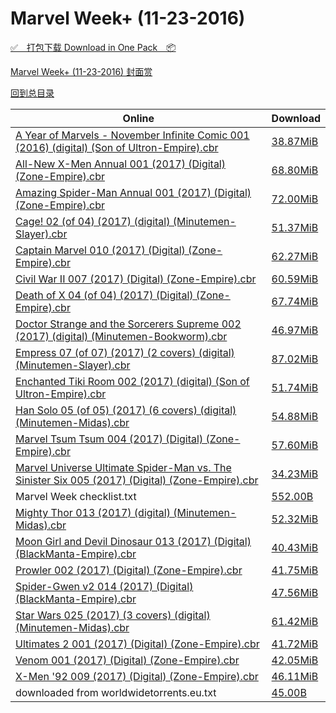 # Marvel Week+ (11-23-2016)

[✅&emsp;打包下载 Download in One Pack&emsp;📦](https://pan.baidu.com/s/1kVEc0M7)

[Marvel Week+ (11-23-2016) 封面赏](/https://github.com/alicewish/markdown/blob/master/cover/Marvel-Week-11-23-2016-Covers.md)



[回到总目录](https://github.com/alicewish/markdown/blob/master/Catalogs.md)



Online | Download
--- | ---
[A Year of Marvels - November Infinite Comic 001 (2016) (digital) (Son of Ultron-Empire).cbr](https://github.com/alicewish/markdown/blob/master/comic/A-Year-of-Marvels-November-Infinite-Comic-001-2016-digital-Son-of-Ultron-Empire-cbr.md) | [38.87MiB](https://pan.baidu.com/s/1kVEc0M7#list/path=%2FMarvel%20Week%202016%20Q4%2FMarvel%20Week%2B%20%2811-23-2016%29%2F%E3%82%AB%E3%82%B7%E3%82%A2%E3%82%BF%E3%82%BD%E3%82%A6%E3%82%A4%E3%82%B7%E3%82%A4%E3%82%BD%E3%82%AA%E3%82%AD%E3%82%B7%E3%82%AF%E3%82%AA%E3%82%AF%E3%82%B9%E3%82%A8%E3%82%BB%E3%82%BD%E3%82%BB%E3%82%BB%E3%82%BF%E3%82%A6%E3%82%B3%E3%82%BF%E3%82%B5%E3%82%BB%E3%82%A4%E3%82%A2%E3%82%B5%E3%82%BB&parentPath=%2FMarvel%20Week%202016%20Q4)
[All-New X-Men Annual 001 (2017) (Digital) (Zone-Empire).cbr](https://github.com/alicewish/markdown/blob/master/comic/All-New-X-Men-Annual-001-2017-Digital-Zone-Empire-cbr.md) | [68.80MiB](https://pan.baidu.com/s/1kVEc0M7#list/path=%2FMarvel%20Week%202016%20Q4%2FMarvel%20Week%2B%20%2811-23-2016%29%2F%E3%82%A8%E3%82%B9%E3%82%AA%E3%82%A6%E3%82%AB%E3%82%A6%E3%82%A4%E3%82%BF%E3%82%B5%E3%82%BB%E3%82%BB%E3%82%AA%E3%82%AB%E3%82%B1%E3%82%A6%E3%82%AA%E3%82%B9%E3%82%B7%E3%82%B3%E3%82%A4%E3%82%B3%E3%82%A6%E3%82%B3%E3%82%BB%E3%82%AA%E3%82%B5%E3%82%AB%E3%82%BD%E3%82%BB%E3%82%A4%E3%82%B3%E3%82%A6&parentPath=%2FMarvel%20Week%202016%20Q4)
[Amazing Spider-Man Annual 001 (2017) (Digital) (Zone-Empire).cbr](https://github.com/alicewish/markdown/blob/master/comic/Amazing-Spider-Man-Annual-001-2017-Digital-Zone-Empire-cbr.md) | [72.00MiB](https://pan.baidu.com/s/1kVEc0M7#list/path=%2FMarvel%20Week%202016%20Q4%2FMarvel%20Week%2B%20%2811-23-2016%29%2F%E3%82%BF%E3%82%BF%E3%82%AB%E3%82%A8%E3%82%AA%E3%82%AA%E3%82%BB%E3%82%B5%E3%82%AF%E3%82%AB%E3%82%BB%E3%82%AA%E3%82%B7%E3%82%BB%E3%82%BF%E3%82%AD%E3%82%A6%E3%82%BD%E3%82%AA%E3%82%A2%E3%82%AA%E3%82%B9%E3%82%AB%E3%82%A2%E3%82%AF%E3%82%A8%E3%82%B7%E3%82%BB%E3%82%A4%E3%82%A6%E3%82%B3%E3%82%BF&parentPath=%2FMarvel%20Week%202016%20Q4)
[Cage! 02 (of 04) (2017) (digital) (Minutemen-Slayer).cbr](https://github.com/alicewish/markdown/blob/master/comic/Cage-02-of-04-2017-digital-Minutemen-Slayer-cbr.md) | [51.37MiB](https://pan.baidu.com/s/1kVEc0M7#list/path=%2FMarvel%20Week%202016%20Q4%2FMarvel%20Week%2B%20%2811-23-2016%29%2F%E3%82%A8%E3%82%B7%E3%82%BF%E3%82%B1%E3%82%A6%E3%82%A8%E3%82%BF%E3%82%BF%E3%82%B5%E3%82%AA%E3%82%AB%E3%82%BD%E3%82%AB%E3%82%BB%E3%82%B1%E3%82%A8%E3%82%A4%E3%82%B5%E3%82%B1%E3%82%B3%E3%82%B3%E3%82%B7%E3%82%AF%E3%82%AA%E3%82%A8%E3%82%B7%E3%82%AD%E3%82%AD%E3%82%B9%E3%82%AF%E3%82%AA%E3%82%A8&parentPath=%2FMarvel%20Week%202016%20Q4)
[Captain Marvel 010 (2017) (Digital) (Zone-Empire).cbr](https://github.com/alicewish/markdown/blob/master/comic/Captain-Marvel-010-2017-Digital-Zone-Empire-cbr.md) | [62.27MiB](https://pan.baidu.com/s/1kVEc0M7#list/path=%2FMarvel%20Week%202016%20Q4%2FMarvel%20Week%2B%20%2811-23-2016%29%2F%E3%82%B7%E3%82%B1%E3%82%BB%E3%82%A8%E3%82%A8%E3%82%AB%E3%82%B9%E3%82%B9%E3%82%BF%E3%82%BD%E3%82%B7%E3%82%B3%E3%82%B7%E3%82%A6%E3%82%B3%E3%82%AD%E3%82%A6%E3%82%B9%E3%82%BB%E3%82%AD%E3%82%B1%E3%82%B9%E3%82%AF%E3%82%A4%E3%82%A4%E3%82%AB%E3%82%A8%E3%82%A8%E3%82%A2%E3%82%A6%E3%82%B1%E3%82%AF&parentPath=%2FMarvel%20Week%202016%20Q4)
[Civil War II 007 (2017) (Digital) (Zone-Empire).cbr](https://github.com/alicewish/markdown/blob/master/comic/Civil-War-II-007-2017-Digital-Zone-Empire-cbr.md) | [60.59MiB](https://pan.baidu.com/s/1kVEc0M7#list/path=%2FMarvel%20Week%202016%20Q4%2FMarvel%20Week%2B%20%2811-23-2016%29%2F%E3%82%A8%E3%82%AF%E3%82%B7%E3%82%B5%E3%82%BF%E3%82%BB%E3%82%BB%E3%82%BB%E3%82%A2%E3%82%AF%E3%82%A8%E3%82%AB%E3%82%AA%E3%82%BD%E3%82%B5%E3%82%A8%E3%82%A6%E3%82%BD%E3%82%B7%E3%82%AB%E3%82%B7%E3%82%B1%E3%82%A4%E3%82%B7%E3%82%AD%E3%82%AF%E3%82%AF%E3%82%B3%E3%82%B9%E3%82%AB%E3%82%A4%E3%82%B3&parentPath=%2FMarvel%20Week%202016%20Q4)
[Death of X 04 (of 04) (2017) (Digital) (Zone-Empire).cbr](https://github.com/alicewish/markdown/blob/master/comic/Death-of-X-04-of-04-2017-Digital-Zone-Empire-cbr.md) | [67.74MiB](https://pan.baidu.com/s/1kVEc0M7#list/path=%2FMarvel%20Week%202016%20Q4%2FMarvel%20Week%2B%20%2811-23-2016%29%2F%E3%82%AF%E3%82%B7%E3%82%BF%E3%82%BF%E3%82%AA%E3%82%B5%E3%82%AF%E3%82%AB%E3%82%A4%E3%82%B5%E3%82%A6%E3%82%B1%E3%82%AA%E3%82%B1%E3%82%A8%E3%82%AA%E3%82%BD%E3%82%BB%E3%82%B9%E3%82%BB%E3%82%AB%E3%82%AB%E3%82%AA%E3%82%B9%E3%82%AF%E3%82%B5%E3%82%BF%E3%82%AA%E3%82%BF%E3%82%AB%E3%82%B7%E3%82%AD&parentPath=%2FMarvel%20Week%202016%20Q4)
[Doctor Strange and the Sorcerers Supreme 002 (2017) (digital) (Minutemen-Bookworm).cbr](https://github.com/alicewish/markdown/blob/master/comic/Doctor-Strange-Sorcerers-Supreme-002-2017-digital-Minutemen-Bookworm-cbr.md) | [46.97MiB](https://pan.baidu.com/s/1kVEc0M7#list/path=%2FMarvel%20Week%202016%20Q4%2FMarvel%20Week%2B%20%2811-23-2016%29%2F%E3%82%B3%E3%82%B9%E3%82%B7%E3%82%B5%E3%82%BD%E3%82%AB%E3%82%B9%E3%82%B5%E3%82%B1%E3%82%A2%E3%82%BB%E3%82%B3%E3%82%A6%E3%82%B1%E3%82%B7%E3%82%AD%E3%82%A2%E3%82%A4%E3%82%B1%E3%82%A4%E3%82%BF%E3%82%BD%E3%82%A2%E3%82%A2%E3%82%A2%E3%82%AB%E3%82%AB%E3%82%AA%E3%82%A4%E3%82%AA%E3%82%AD%E3%82%A4&parentPath=%2FMarvel%20Week%202016%20Q4)
[Empress 07 (of 07) (2017) (2 covers) (digital) (Minutemen-Slayer).cbr](https://github.com/alicewish/markdown/blob/master/comic/Empress-07-of-07-2017-2-covers-digital-Minutemen-Slayer-cbr.md) | [87.02MiB](https://pan.baidu.com/s/1kVEc0M7#list/path=%2FMarvel%20Week%202016%20Q4%2FMarvel%20Week%2B%20%2811-23-2016%29%2F%E3%82%B3%E3%82%B3%E3%82%B1%E3%82%AD%E3%82%B5%E3%82%B9%E3%82%A8%E3%82%A8%E3%82%A8%E3%82%B7%E3%82%B9%E3%82%A4%E3%82%AD%E3%82%A4%E3%82%B3%E3%82%A4%E3%82%AB%E3%82%AA%E3%82%A6%E3%82%B5%E3%82%AB%E3%82%B5%E3%82%A6%E3%82%BF%E3%82%BD%E3%82%AD%E3%82%A8%E3%82%B9%E3%82%B3%E3%82%B9%E3%82%B7%E3%82%AD&parentPath=%2FMarvel%20Week%202016%20Q4)
[Enchanted Tiki Room 002 (2017) (digital) (Son of Ultron-Empire).cbr](https://github.com/alicewish/markdown/blob/master/comic/Enchanted-Tiki-Room-002-2017-digital-Son-of-Ultron-Empire-cbr.md) | [51.74MiB](https://pan.baidu.com/s/1kVEc0M7#list/path=%2FMarvel%20Week%202016%20Q4%2FMarvel%20Week%2B%20%2811-23-2016%29%2F%E3%82%A6%E3%82%A8%E3%82%AB%E3%82%AF%E3%82%A6%E3%82%A2%E3%82%B7%E3%82%B5%E3%82%AF%E3%82%BD%E3%82%BD%E3%82%B5%E3%82%AF%E3%82%AA%E3%82%AF%E3%82%BD%E3%82%AB%E3%82%A2%E3%82%BD%E3%82%AD%E3%82%AD%E3%82%A8%E3%82%B5%E3%82%BB%E3%82%B9%E3%82%B5%E3%82%BD%E3%82%B1%E3%82%B1%E3%82%B1%E3%82%A2%E3%82%BD&parentPath=%2FMarvel%20Week%202016%20Q4)
[Han Solo 05 (of 05) (2017) (6 covers) (digital) (Minutemen-Midas).cbr](https://github.com/alicewish/markdown/blob/master/comic/Han-Solo-05-of-05-2017-6-covers-digital-Minutemen-Midas-cbr.md) | [54.88MiB](https://pan.baidu.com/s/1kVEc0M7#list/path=%2FMarvel%20Week%202016%20Q4%2FMarvel%20Week%2B%20%2811-23-2016%29%2F%E3%82%B5%E3%82%A8%E3%82%A8%E3%82%AD%E3%82%AF%E3%82%BF%E3%82%AD%E3%82%B7%E3%82%AD%E3%82%B9%E3%82%BD%E3%82%A6%E3%82%BB%E3%82%BF%E3%82%B5%E3%82%B7%E3%82%B3%E3%82%B9%E3%82%AB%E3%82%A2%E3%82%BB%E3%82%AD%E3%82%BB%E3%82%AF%E3%82%AB%E3%82%A6%E3%82%B1%E3%82%BF%E3%82%A6%E3%82%A2%E3%82%B7%E3%82%B3&parentPath=%2FMarvel%20Week%202016%20Q4)
[Marvel Tsum Tsum 004 (2017) (Digital) (Zone-Empire).cbr](https://github.com/alicewish/markdown/blob/master/comic/Marvel-Tsum-Tsum-004-2017-Digital-Zone-Empire-cbr.md) | [57.60MiB](https://pan.baidu.com/s/1kVEc0M7#list/path=%2FMarvel%20Week%202016%20Q4%2FMarvel%20Week%2B%20%2811-23-2016%29%2F%E3%82%B1%E3%82%B3%E3%82%B9%E3%82%B5%E3%82%B7%E3%82%BB%E3%82%AF%E3%82%BD%E3%82%AA%E3%82%B3%E3%82%AF%E3%82%A2%E3%82%B1%E3%82%A8%E3%82%BF%E3%82%B5%E3%82%B9%E3%82%AB%E3%82%A2%E3%82%BF%E3%82%A4%E3%82%B3%E3%82%A2%E3%82%B5%E3%82%AD%E3%82%B9%E3%82%AA%E3%82%B3%E3%82%BD%E3%82%AB%E3%82%A8%E3%82%A6&parentPath=%2FMarvel%20Week%202016%20Q4)
[Marvel Universe Ultimate Spider-Man vs. The Sinister Six 005 (2017) (Digital) (Zone-Empire).cbr](https://github.com/alicewish/markdown/blob/master/comic/Marvel-Universe-Ultimate-Spider-Man-vs-Sinister-Six-005-2017-Digital-Zone-Empire-cbr.md) | [34.23MiB](https://pan.baidu.com/s/1kVEc0M7#list/path=%2FMarvel%20Week%202016%20Q4%2FMarvel%20Week%2B%20%2811-23-2016%29%2F%E3%82%B5%E3%82%AD%E3%82%B1%E3%82%A4%E3%82%BD%E3%82%BD%E3%82%AB%E3%82%AF%E3%82%A6%E3%82%BF%E3%82%BD%E3%82%B5%E3%82%A6%E3%82%B7%E3%82%B9%E3%82%AA%E3%82%BD%E3%82%B5%E3%82%B5%E3%82%B7%E3%82%A4%E3%82%AF%E3%82%BF%E3%82%A6%E3%82%A4%E3%82%A8%E3%82%B3%E3%82%AD%E3%82%B3%E3%82%AB%E3%82%A2%E3%82%A6&parentPath=%2FMarvel%20Week%202016%20Q4)
Marvel Week checklist.txt | [552.00B](https://pan.baidu.com/s/1kVEc0M7#list/path=%2FMarvel%20Week%202016%20Q4%2FMarvel%20Week%2B%20%2811-23-2016%29%2F%E3%82%BB%E3%82%AD%E3%82%B7%E3%82%B7%E3%82%BD%E3%82%AD%E3%82%A6%E3%82%B5%E3%82%B9%E3%82%AF%E3%82%AB%E3%82%B5%E3%82%B3%E3%82%A6%E3%82%BD%E3%82%A4%E3%82%A4%E3%82%A4%E3%82%B3%E3%82%A8%E3%82%A2%E3%82%B1%E3%82%AF%E3%82%B1%E3%82%BB%E3%82%BB%E3%82%B1%E3%82%BF%E3%82%AB%E3%82%A6%E3%82%AB%E3%82%A6&parentPath=%2FMarvel%20Week%202016%20Q4)
[Mighty Thor 013 (2017) (digital) (Minutemen-Midas).cbr](https://github.com/alicewish/markdown/blob/master/comic/Mighty-Thor-013-2017-digital-Minutemen-Midas-cbr.md) | [52.32MiB](https://pan.baidu.com/s/1kVEc0M7#list/path=%2FMarvel%20Week%202016%20Q4%2FMarvel%20Week%2B%20%2811-23-2016%29%2F%E3%82%B1%E3%82%B7%E3%82%BB%E3%82%B9%E3%82%AB%E3%82%BD%E3%82%AD%E3%82%AF%E3%82%A8%E3%82%AF%E3%82%B9%E3%82%A8%E3%82%AD%E3%82%AD%E3%82%A2%E3%82%BD%E3%82%BB%E3%82%AF%E3%82%AB%E3%82%B1%E3%82%BD%E3%82%A6%E3%82%BF%E3%82%B5%E3%82%A2%E3%82%AB%E3%82%B3%E3%82%AA%E3%82%AF%E3%82%AF%E3%82%AA%E3%82%B3&parentPath=%2FMarvel%20Week%202016%20Q4)
[Moon Girl and Devil Dinosaur 013 (2017) (Digital) (BlackManta-Empire).cbr](https://github.com/alicewish/markdown/blob/master/comic/Moon-Girl-Devil-Dinosaur-013-2017-Digital-BlackManta-Empire-cbr.md) | [40.43MiB](https://pan.baidu.com/s/1kVEc0M7#list/path=%2FMarvel%20Week%202016%20Q4%2FMarvel%20Week%2B%20%2811-23-2016%29%2F%E3%82%AA%E3%82%AD%E3%82%B1%E3%82%BF%E3%82%AF%E3%82%AA%E3%82%AB%E3%82%BF%E3%82%B7%E3%82%BF%E3%82%BF%E3%82%BF%E3%82%BF%E3%82%AB%E3%82%B3%E3%82%B3%E3%82%BB%E3%82%A6%E3%82%B5%E3%82%AD%E3%82%B7%E3%82%A4%E3%82%A8%E3%82%A6%E3%82%BD%E3%82%A8%E3%82%A4%E3%82%A8%E3%82%B5%E3%82%B5%E3%82%BB%E3%82%AA&parentPath=%2FMarvel%20Week%202016%20Q4)
[Prowler 002 (2017) (Digital) (Zone-Empire).cbr](https://github.com/alicewish/markdown/blob/master/comic/Prowler-002-2017-Digital-Zone-Empire-cbr.md) | [41.75MiB](https://pan.baidu.com/s/1kVEc0M7#list/path=%2FMarvel%20Week%202016%20Q4%2FMarvel%20Week%2B%20%2811-23-2016%29%2F%E3%82%AD%E3%82%BD%E3%82%B9%E3%82%B9%E3%82%A2%E3%82%AA%E3%82%B7%E3%82%A4%E3%82%AB%E3%82%A6%E3%82%A8%E3%82%A6%E3%82%BB%E3%82%A6%E3%82%B7%E3%82%BB%E3%82%BD%E3%82%B5%E3%82%A2%E3%82%A6%E3%82%A4%E3%82%BB%E3%82%BF%E3%82%AD%E3%82%BF%E3%82%B9%E3%82%B3%E3%82%BD%E3%82%B9%E3%82%AB%E3%82%AF%E3%82%AB&parentPath=%2FMarvel%20Week%202016%20Q4)
[Spider-Gwen v2 014 (2017) (Digital) (BlackManta-Empire).cbr](https://github.com/alicewish/markdown/blob/master/comic/Spider-Gwen-v2-014-2017-Digital-BlackManta-Empire-cbr.md) | [47.56MiB](https://pan.baidu.com/s/1kVEc0M7#list/path=%2FMarvel%20Week%202016%20Q4%2FMarvel%20Week%2B%20%2811-23-2016%29%2F%E3%82%AD%E3%82%BB%E3%82%A8%E3%82%B5%E3%82%BF%E3%82%AF%E3%82%AF%E3%82%AA%E3%82%B9%E3%82%AD%E3%82%B5%E3%82%BD%E3%82%A2%E3%82%BB%E3%82%AB%E3%82%BF%E3%82%BB%E3%82%AD%E3%82%AD%E3%82%AD%E3%82%BB%E3%82%B3%E3%82%B9%E3%82%BD%E3%82%BD%E3%82%BF%E3%82%BB%E3%82%B1%E3%82%BB%E3%82%AA%E3%82%A8%E3%82%BB&parentPath=%2FMarvel%20Week%202016%20Q4)
[Star Wars 025 (2017) (3 covers) (digital) (Minutemen-Midas).cbr](https://github.com/alicewish/markdown/blob/master/comic/Star-Wars-025-2017-3-covers-digital-Minutemen-Midas-cbr.md) | [61.42MiB](https://pan.baidu.com/s/1kVEc0M7#list/path=%2FMarvel%20Week%202016%20Q4%2FMarvel%20Week%2B%20%2811-23-2016%29%2F%E3%82%B7%E3%82%AB%E3%82%A4%E3%82%BB%E3%82%A4%E3%82%B7%E3%82%BF%E3%82%B3%E3%82%B3%E3%82%AB%E3%82%AA%E3%82%A4%E3%82%AD%E3%82%B9%E3%82%BD%E3%82%B5%E3%82%BD%E3%82%AB%E3%82%AA%E3%82%BD%E3%82%BF%E3%82%A6%E3%82%B7%E3%82%BD%E3%82%B7%E3%82%A2%E3%82%AA%E3%82%AF%E3%82%B1%E3%82%BD%E3%82%A2%E3%82%A2&parentPath=%2FMarvel%20Week%202016%20Q4)
[Ultimates 2 001 (2017) (Digital) (Zone-Empire).cbr](https://github.com/alicewish/markdown/blob/master/comic/Ultimates-2-001-2017-Digital-Zone-Empire-cbr.md) | [41.72MiB](https://pan.baidu.com/s/1kVEc0M7#list/path=%2FMarvel%20Week%202016%20Q4%2FMarvel%20Week%2B%20%2811-23-2016%29%2F%E3%82%AA%E3%82%A4%E3%82%BD%E3%82%A8%E3%82%B9%E3%82%AB%E3%82%A8%E3%82%BF%E3%82%A2%E3%82%B9%E3%82%A8%E3%82%B3%E3%82%AD%E3%82%B9%E3%82%A6%E3%82%BB%E3%82%A8%E3%82%A6%E3%82%AA%E3%82%B7%E3%82%A6%E3%82%BD%E3%82%BB%E3%82%A4%E3%82%BB%E3%82%A8%E3%82%A4%E3%82%B7%E3%82%AF%E3%82%A4%E3%82%BD%E3%82%A8&parentPath=%2FMarvel%20Week%202016%20Q4)
[Venom 001 (2017) (Digital) (Zone-Empire).cbr](https://github.com/alicewish/markdown/blob/master/comic/Venom-001-2017-Digital-Zone-Empire-cbr.md) | [42.05MiB](https://pan.baidu.com/s/1kVEc0M7#list/path=%2FMarvel%20Week%202016%20Q4%2FMarvel%20Week%2B%20%2811-23-2016%29%2F%E3%82%A4%E3%82%A2%E3%82%B7%E3%82%BD%E3%82%BD%E3%82%AB%E3%82%A8%E3%82%B5%E3%82%B7%E3%82%B1%E3%82%BB%E3%82%BF%E3%82%A4%E3%82%A2%E3%82%BD%E3%82%AA%E3%82%AB%E3%82%BD%E3%82%A6%E3%82%BD%E3%82%A6%E3%82%AD%E3%82%B7%E3%82%B3%E3%82%A8%E3%82%BD%E3%82%AA%E3%82%AD%E3%82%B7%E3%82%BD%E3%82%B9%E3%82%B3&parentPath=%2FMarvel%20Week%202016%20Q4)
[X-Men '92 009 (2017) (Digital) (Zone-Empire).cbr](https://github.com/alicewish/markdown/blob/master/comic/X-Men-92-009-2017-Digital-Zone-Empire-cbr.md) | [46.11MiB](https://pan.baidu.com/s/1kVEc0M7#list/path=%2FMarvel%20Week%202016%20Q4%2FMarvel%20Week%2B%20%2811-23-2016%29%2F%E3%82%B5%E3%82%BD%E3%82%B1%E3%82%B3%E3%82%B7%E3%82%B7%E3%82%AF%E3%82%A6%E3%82%AB%E3%82%B3%E3%82%BB%E3%82%AD%E3%82%BB%E3%82%B5%E3%82%A4%E3%82%AB%E3%82%BB%E3%82%A8%E3%82%B9%E3%82%A6%E3%82%B7%E3%82%A8%E3%82%A2%E3%82%B3%E3%82%BB%E3%82%A8%E3%82%BF%E3%82%A8%E3%82%A2%E3%82%BD%E3%82%B5%E3%82%A4&parentPath=%2FMarvel%20Week%202016%20Q4)
downloaded from worldwidetorrents.eu.txt | [45.00B](https://pan.baidu.com/s/1kVEc0M7#list/path=%2FMarvel%20Week%202016%20Q4%2FMarvel%20Week%2B%20%2811-23-2016%29%2F%E3%82%BF%E3%82%A8%E3%82%B5%E3%82%B5%E3%82%B3%E3%82%BD%E3%82%AD%E3%82%A2%E3%82%B9%E3%82%BB%E3%82%AF%E3%82%B1%E3%82%B9%E3%82%B9%E3%82%B1%E3%82%AF%E3%82%B1%E3%82%B7%E3%82%A6%E3%82%B1%E3%82%A6%E3%82%BF%E3%82%A8%E3%82%B3%E3%82%A4%E3%82%B1%E3%82%A2%E3%82%B1%E3%82%B9%E3%82%AD%E3%82%B9%E3%82%B1&parentPath=%2FMarvel%20Week%202016%20Q4)